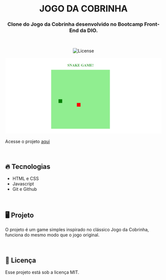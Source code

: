 <h1 align="center" style="text-transform: uppercase">Jogo da Cobrinha</h1>

<h3 align="center">Clone do Jogo da Cobrinha desenvolvido no Bootcamp Front-End da DIO.</h3>

<br>

<p align="center">
  <img alt="License" src="https://img.shields.io/static/v1?label=license&message=MIT&color=49AA26&labelColor=000000">
</p>

<p align="center">
    <img src=".github/preview.png" alt="Interface do jogo da cobrinha">
</p>

Acesse o projeto [aqui](https://fel1324.github.io/Jogo-da-Cobrinha/)

<br>

## 🔥 Tecnologias

* HTML e CSS
* Javascript
* Git e Github

<br>

## 🖥️ Projeto

O projeto é um game simples inspirado no clássico Jogo da Cobrinha, funciona do mesmo modo que o jogo original.

<br>

## 🧾 Licença

Esse projeto está sob a licença MIT.
